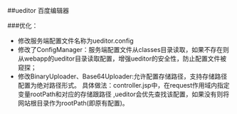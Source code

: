 ##ueditor 百度编辑器


###优化：
* 修改服务端配置文件名称为ueditor.config
* 修改了ConfigManager：服务端配置文件从classes目录读取，如果不存在则从webapp的ueditor目录读取配置，增强ueditor的安全性，防止配置文件被窥探；
* 修改BinaryUploader、Base64Uploader:允许配置存储路径，支持存储路径配置为绝对路径形式。
	具体做法：controller.jsp中，在request作用域内指定变量rootPath和对应的存储跟路径 ,ueditor会优先查找该配置，如果没有则将网站根目录作为rootPath(即原有配置)。